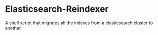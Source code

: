 # Elasticsearch-Reindexer
A shell script that migrates all the indexes from a elasticsearch cluster to another 
